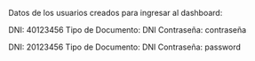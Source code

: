Datos de los usuarios creados para ingresar al dashboard:

DNI: 40123456
Tipo de Documento: DNI
Contraseña: contraseña

DNI: 20123456
Tipo de Documento: DNI
Contraseña: password
